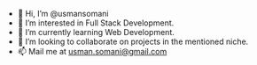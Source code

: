 - 👋 Hi, I’m @usmansomani
- 👀 I’m interested in Full Stack Development. 
- 🌱 I’m currently learning Web Development.
- 💞️ I’m looking to collaborate on projects in the mentioned niche. 
- 📫 Mail me at usman.somani@gmail.com

<!---
usmansomani/usmansomani is a ✨ special ✨ repository because its `README.md` (this file) appears on your GitHub profile.
You can click the Preview link to take a look at your changes.
--->
